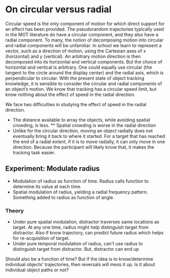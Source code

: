 On circular versus radial
==============

Circular speed is the only component of motion for which direct support for an effect has been provided. The pseudorandom trajectories typically used in the MOT literature do have a circular component, and they also have a radial component. To many, the notion of decomposing motion into circular and radial components will be unfamiliar. In school we learn to represent a vector, such as a direction of motion, using the Cartesian axes of x (horizontal) and y (vertical). An arbitrary motion direction is then decomposed into its horizontal and vertical components. But the choice of horizontal and vertical is arbitrary. One could equally use circular (the tangent to the circle around the display center) and the radial axis, which is perpendicular to circular.
With the present state of object tracking knowledge, it is sensible to consider the circular and radial components of an object’s motion. We know that tracking has a circular speed limit, but know nothing about the effect of speed in the radial direction. 

We face two difficulties in studying the effect of speed in the radial direction.
* The distance available to array the objects, while avoiding spatial crowding, is less.
** Spatial crowding is worse in the radial direction
* Unlike for the circular direction, moving an object radially does not eventually bring it back to where it started. For a target that has reached the end of a radial extent, if it is to move radially, it can only move in one direction. Because the participant will likely know that, it makes the tracking task easier.

## Experiment: Modulate radius

- Modulation of radius as function of time. Radius calls function to determine its value at each time.
- Spatial modulation of radius, yielding a radial frequency pattern. Something added to radius as function of angle.

### Theory
- Under pure spatial modulation, distractor traverses same locations as target. At any one time, radius might help distinguish target from distractor. Also if know trajectory, can predict future radius which helps for re-acquisition of target.
- Under pure temporal modulation of radius, can't use radius to distinguish target from distractor. But, distractor can end up 

Should also be a function of time? But if the idea is to know/determine individual objects' trajectories, then reversals will mess it up.
Is it about individual object paths or not?








